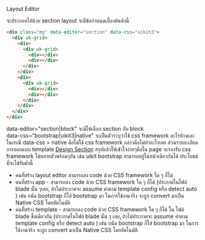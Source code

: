Layout Editor

จะประกอบไปด้วย section layout จะมีข้อกำหนดเบื้องต้นดังนี้

```html
<div class="mg" data-editor="section" data-css="uikit3">
  <div uk-grid>
    <div>
      <div uk-grid>
        <div></div>
        <div></div>
      </div>
    </div>
    <div>
      <div uk-grid>
        <div></div>
        <div></div>
      </div>
    </div>
  </div>
</div>
```

data-editor="section|block" จะมีให้เลือก section กับ block<br>
data-css="bootstrap|uikit3|native" จะเป็นตัวระบุว่าใช้ css framework อะไรบ้างและในกรณี data-css = native คือไม่ใช้ css framework กล่าวคือไม่ทำอะไรเลย
ส่วนรายละเอียดการออกแบบ template [Design Section](designer-docs/wysiwyg-layout-editor.md)
สรุปแล้วให้เข้าใจง่ายๆคือใน page จะรองรับ css framework ได้หลายตัวพร้อมๆกัน เช่น uikit bootstrap สามารถอยู่ในหน้าเดียวกันได้
ประโยชน์ที่จะได้รับดังนี้

- คนที่สร้าง layout editor สามารถลง code ด้วย CSS framework ใด ๆ ก็ได้
- คนที่สร้าง app - สามารถลง code ด้วย CSS framework ใด ๆ ก็ได้ (ประกาศในไฟล์ blade นั้น ๆเลย, ถ้าไม่ประกาศจะ assume ค่าตาม template config หรือ detect auto ) เช่น ถนัด bootstrap ก็ใส่ bootstrap มา ในการใช้งานจริง จะถูก convert มาเป็น Native CSS โดยอัตโนมัติ
- คนที่สร้าง template - สามารถลง code ด้วย CSS framework ใด ๆ ก็ได้ ใน ไฟล์ blade ชื่อเดียวกัน (ประกาศในไฟล์ blade นั้น ๆ เลย, ถ้าไม่ประกาศจะ assume ค่าตาม template config หรือ detect auto ) เช่น ถนัด bootstrap ก็ใส่ bootstrap มา ในการใช้งานจริง จะถูก convert มาเป็น Native CSS โดยอัตโนมัติ
